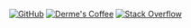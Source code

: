 <p align="center">
    <a href="https://github.com/derme302" target="_blank"><img alt="GitHub" src="https://img.shields.io/badge/-@derme302-181717?style=flat&logo=GitHub&logoColor=white"></a>
    <a href="https://derme.coffee/" target="_blank"><img alt="Derme's Coffee" src="https://img.shields.io/badge/-derme.coffee-82acec?style=flat&logo=CoffeeScript&logoColor=white"></a>
    <a href="https://stackoverflow.com/users/3023853/derme302" target="_blank"><img alt="Stack Overflow" src="https://img.shields.io/badge/-Stack%20Overflow-FE7A16?style=flat&logo=Stack-Overflow&logoColor=white"></a>
</p>
